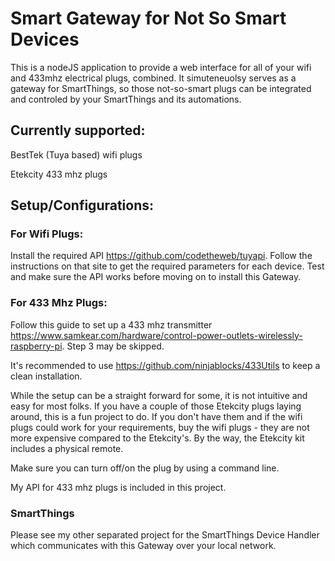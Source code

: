 # Smart Gateway for Not So Smart Devices
This is a nodeJS application to provide a web interface for all of your wifi and 433mhz electrical plugs, combined.  It simuteneuolsy serves as a gateway for SmartThings, so those not-so-smart plugs can be integrated and controled by your SmartThings and its automations.

## Currently supported:
BestTek (Tuya based) wifi plugs

Etekcity 433 mhz plugs

## Setup/Configurations:

### For Wifi Plugs:
Install the required API https://github.com/codetheweb/tuyapi.  Follow the instructions on that site to get the required parameters for each device.  Test and make sure the API works before moving on to install this Gateway.

### For 433 Mhz Plugs:
Follow this guide to set up a 433 mhz transmitter https://www.samkear.com/hardware/control-power-outlets-wirelessly-raspberry-pi.  Step 3 may be skipped.

It's recommended to use https://github.com/ninjablocks/433Utils to keep a clean installation.

While the setup can be a straight forward for some, it is not intuitive and easy for most folks.  If you have a couple of those Etekcity plugs laying around, this is a fun project to do.  If you don't have them and if the wifi plugs could work for your requirements, buy the wifi plugs - they are not more expensive compared to the Etekcity's.  By the way, the Etekcity kit includes a physical remote.

Make sure you can turn off/on the plug by using a command line.

My API for 433 mhz plugs is included in this project.

### SmartThings
Please see my other separated project for the SmartThings Device Handler which communicates with this Gateway over your local network.
